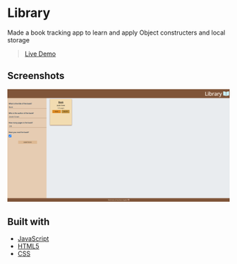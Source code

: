 # Library
Made a book tracking app to learn and apply Object constructers and local storage

> [Live Demo](https://crowe7.github.io/Library/)

## Screenshots
![Homepage](/Screenshots/Capture.PNG)



## Built with
- [JavaScript](https://www.javascript.com/)
- [HTML5](https://html.spec.whatwg.org/)
- [CSS](https://developer.mozilla.org/en-US/docs/Web/CSS)